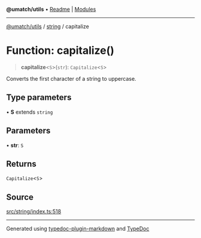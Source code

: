**@umatch/utils** • [Readme](../../index.md) \| [Modules](../../modules.md)

***

[@umatch/utils](../../modules.md) / [string](../index.md) / capitalize

# Function: capitalize()

> **capitalize**\<`S`\>(`str`): `Capitalize`\<`S`\>

Converts the first character of a string to uppercase.

## Type parameters

• **S** extends `string`

## Parameters

• **str**: `S`

## Returns

`Capitalize`\<`S`\>

## Source

[src/string/index.ts:518](https://github.com/umatch-oficial/utils/blob/0b3210d/src/string/index.ts#L518)

***

Generated using [typedoc-plugin-markdown](https://www.npmjs.com/package/typedoc-plugin-markdown) and [TypeDoc](https://typedoc.org/)
